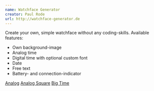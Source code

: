 ```yaml
---
name: Watchface Generator
creator: Paul Rode
url: http://watchface-generator.de
---
```

Create your own, simple watchface without any coding-skills.
Available features:
- Own background-image
- Analog time
- Digital time with optional custom font
- Date
- Free text
- Battery- and connection-indicator

[Analog](http://www.watchface-generator.de/v2/watchfaces/20140130/ultra_analog/preview.png)
[Analog Square](http://www.watchface-generator.de/v2/watchfaces/20140214/analog/preview.png)
[Big Time](http://www.watchface-generator.de/wf/20140612/big_kredit_2/preview.png)
